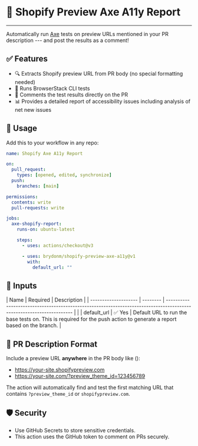 # 🧪 Shopify Preview Axe A11y Report

---

Automatically run [Axe](https://www.deque.com/axe/) tests on preview URLs mentioned in your PR description --- and post the results as a comment!

## ✅ Features

- 🔍 Extracts Shopify preview URL from PR body (no special formatting needed)
- 🧪 Runs BrowserStack CLI tests
- 💬 Comments the test results directly on the PR
- 📊 Provides a detailed report of accessibility issues including analysis of net new issues

## 🚀 Usage

Add this to your workflow in any repo:

```yaml
name: Shopify Axe A11y Report

on:
  pull_request:
    types: [opened, edited, synchronize]
  push:
    branches: [main]

permissions:
  contents: write
  pull-requests: write

jobs:
  axe-shopify-report:
    runs-on: ubuntu-latest

    steps:
      - uses: actions/checkout@v3

      - uses: brydonm/shopify-preview-axe-a11y@v1
        with:
          default_url: ""
```

## 🔧 Inputs

| Name | Required | Description |
| -------------------- | -------- | -------------------------------------------------------------------------------------------------------------------- | |
| default_url | ✅ Yes | Default URL to run the base tests on. This is required for the push action to generate a report based on the branch. |

## 📝 PR Description Format

Include a preview URL **anywhere** in the PR body like ():

- https://your-site.shopifypreview.com
- https://your-site.com/?preview_theme_id=123456789

The action will automatically find and test the first matching URL that contains `?preview_theme_id` or `shopifypreview.com`.

## 🛡️ Security

- Use GitHub Secrets to store sensitive credentials.
- This action uses the GitHub token to comment on PRs securely.
